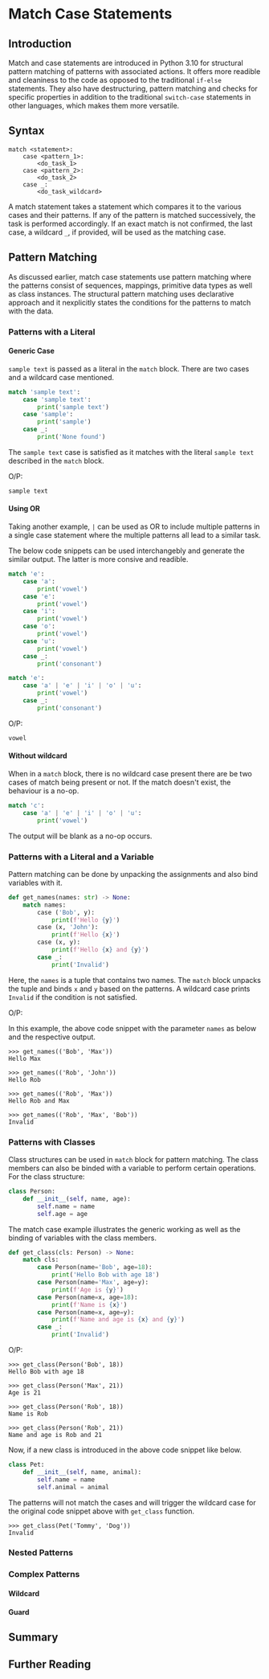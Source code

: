 # Match Case Statements
## Introduction
Match and case statements are introduced in Python 3.10 for structural pattern matching of patterns with associated actions. It offers more readible and
cleaniness to the code as opposed to the traditional `if-else` statements. They also have destructuring, pattern matching and checks for specific properties in
addition to the traditional `switch-case` statements in other languages, which makes them more versatile.

## Syntax
```
match <statement>:
    case <pattern_1>:
        <do_task_1>
    case <pattern_2>:
        <do_task_2>
    case _:
        <do_task_wildcard>
```
A match statement takes a statement which compares it to the various cases and their patterns. If any of the pattern is matched successively, the task is performed accordingly. If an exact match is not confirmed, the last case, a wildcard `_`, if provided, will be used as the matching case.

## Pattern Matching
As discussed earlier, match case statements use pattern matching where the patterns consist of sequences, mappings, primitive data types as well as class instances. The structural pattern matching uses declarative approach and it nexplicitly states the conditions for the patterns to match with the data.

### Patterns with a Literal
#### Generic Case
`sample text` is passed as a literal in the `match` block. There are two cases and a wildcard case mentioned.
```python
match 'sample text':
    case 'sample text':
        print('sample text')
    case 'sample':
        print('sample')
    case _:
        print('None found')
```
The `sample text` case is satisfied as it matches with the literal `sample text` described in the `match` block.

O/P:
```
sample text
```

#### Using OR
Taking another example, `|` can be used as OR to include multiple patterns in a single case statement where the multiple patterns all lead to a similar task.

The below code snippets can be used interchangebly and generate the similar output. The latter is more consive and readible.
```python
match 'e':
    case 'a':
        print('vowel')
    case 'e':
        print('vowel')
    case 'i':
        print('vowel')
    case 'o':
        print('vowel')
    case 'u':
        print('vowel')
    case _:
        print('consonant')
```
```python
match 'e':
    case 'a' | 'e' | 'i' | 'o' | 'u':
        print('vowel')
    case _:
        print('consonant')
```
O/P:
```
vowel
```

#### Without wildcard
When in a `match` block, there is no wildcard case present there are be two cases of match being present or not. If the match doesn't exist, the behaviour is a no-op.
```python
match 'c':
    case 'a' | 'e' | 'i' | 'o' | 'u':
        print('vowel')
```
The output will be blank as a no-op occurs.

### Patterns with a Literal and a Variable
Pattern matching can be done by unpacking the assignments and also bind variables with it.
```python
def get_names(names: str) -> None:
    match names:
        case ('Bob', y):
            print(f'Hello {y}')
        case (x, 'John'):
            print(f'Hello {x}')
        case (x, y):
            print(f'Hello {x} and {y}')
        case _:
            print('Invalid')
```
Here, the `names` is a tuple that contains two names. The `match` block unpacks the tuple and binds `x` and `y` based on the patterns. A wildcard case prints `Invalid` if the condition is not satisfied.

O/P:

In this example, the above code snippet with the parameter `names` as below and the respective output.
```
>>> get_names(('Bob', 'Max'))
Hello Max

>>> get_names(('Rob', 'John'))
Hello Rob

>>> get_names(('Rob', 'Max'))
Hello Rob and Max

>>> get_names(('Rob', 'Max', 'Bob'))
Invalid
```

### Patterns with Classes
Class structures can be used in `match` block for pattern matching. The class members can also be binded with a variable to perform certain operations. For the class structure:
```python
class Person:
    def __init__(self, name, age):
        self.name = name
        self.age = age
```
The match case example illustrates the generic working as well as the binding of variables with the class members.
```python
def get_class(cls: Person) -> None:
    match cls:
        case Person(name='Bob', age=18):
            print('Hello Bob with age 18')
        case Person(name='Max', age=y):
            print(f'Age is {y}')
        case Person(name=x, age=18):
            print(f'Name is {x}')
        case Person(name=x, age=y):
            print(f'Name and age is {x} and {y}')
        case _:
            print('Invalid')
```
O/P:
```
>>> get_class(Person('Bob', 18))
Hello Bob with age 18

>>> get_class(Person('Max', 21))
Age is 21

>>> get_class(Person('Rob', 18))
Name is Rob

>>> get_class(Person('Rob', 21))
Name and age is Rob and 21
```
Now, if a new class is introduced in the above code snippet like below.
```python
class Pet:
    def __init__(self, name, animal):
        self.name = name
        self.animal = animal
```
The patterns will not match the cases and will trigger the wildcard case for the original code snippet above with `get_class` function.
```
>>> get_class(Pet('Tommy', 'Dog'))
Invalid
```

### Nested Patterns

### Complex Patterns
#### Wildcard

#### Guard

## Summary

## Further Reading
